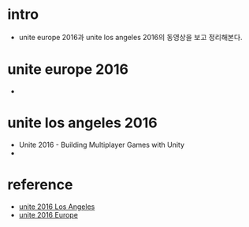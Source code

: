 # intro

- unite europe 2016과 unite los angeles 2016의 동영상을 보고 정리해본다.

# unite europe 2016

- 

# unite los angeles 2016

- Unite 2016 - Building Multiplayer Games with Unity
- 

# reference

- [unite 2016 Los Angeles](https://www.youtube.com/watch?v=Yj3Vi-h51ao&index=2&list=PLX2vGYjWbI0Qe9siEr8armEqOnt5XKIe6)
- [unite 2016 Europe](https://www.youtube.com/watch?v=OqZ7MesJtRA&list=PLX2vGYjWbI0RtPoeDoBUPnwY8USGra-pD)

